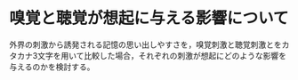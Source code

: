 # 嗅覚と聴覚が想起に与える影響について
外界の刺激から誘発される記憶の思い出しやすさを，嗅覚刺激と聴覚刺激とをカタカナ3文字を用いて比較した場合，それぞれの刺激が想起にどのような影響を与えるのかを検討する。
